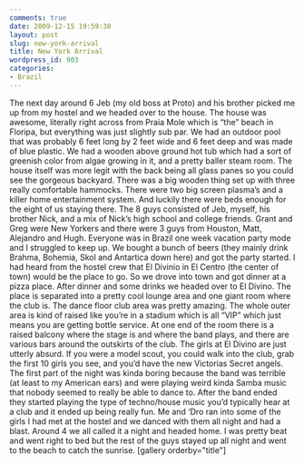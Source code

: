 ```yaml
---
comments: true
date: 2009-12-15 19:59:38
layout: post
slug: new-york-arrival
title: New York Arrival
wordpress_id: 903
categories:
- Brazil
---
```


The next day around 6 Jeb (my old boss at Proto) and his brother picked me up from my hostel and we headed over to the house.  The house was awesome, literally right across from Praia Mole which is “the” beach in Floripa, but everything was just slightly sub par.  We had an outdoor pool that was probably 6 feet long by 2 feet wide and 6 feet deep and was made of blue plastic.  We had a wooden above ground hot tub which had a sort of greenish color from algae growing in it, and a pretty baller steam room.  The house itself was more legit with the back being all glass panes so you could see the gorgeous backyard.  There was a big wooden thing set up with three really comfortable hammocks.  There were two big screen plasma’s and a killer home entertainment system.  And luckily there were beds enough for the eight of us staying there.  The 8 guys consisted of Jeb, myself, his brother Nick, and a mix of Nick’s high school and college friends.  Grant and Greg were New Yorkers and there were 3 guys from Houston, Matt, Alejandro and Hugh.  Everyone was in Brazil one week vacation party mode and I struggled to keep up.  We bought a bunch of beers (they mainly drink Brahma, Bohemia, Skol and Antartica down here) and got the party started.  I had heard from the hostel crew that El Divinio in El Centro (the center of town) would be the place to go.  So we drove into town and got dinner at a pizza place.  After dinner and some drinks we headed over to El Divino.  The place is separated into a pretty cool lounge area and one giant room where the club is.  The dance floor club area was pretty amazing.  The whole outer area is kind of raised like you’re in a stadium which is all “VIP” which just means you are getting bottle service.  At one end of the room there is a raised balcony where the stage is and where the band plays, and there are various bars around the outskirts of the club. The girls at El Divino are just utterly absurd.  If you were a model scout, you could walk into the club, grab the first 10 girls you see, and you’d have the new Victorias Secret angels.  The first part of the night was kinda boring because the band was terrible (at least to my American ears) and were playing weird kinda Samba music that nobody seemed to really be able to dance to.  After the band ended they started playing the type of techno/house music you’d typically hear at a club and it ended up being really fun.  Me and ‘Dro ran into some of the girls I had met at the hostel and we danced with them all night and had a blast.  Around 4 we all called it a night and headed home.  I was pretty beat and went right to bed but the rest of the guys stayed up all night and went to the beach to catch the sunrise. 
[gallery orderby="title"]
